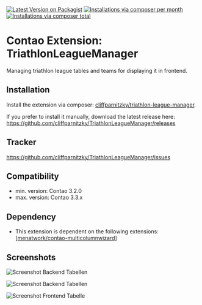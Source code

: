 [![Latest Version on Packagist](http://img.shields.io/packagist/v/cliffparnitzky/triathlon-league-manager.svg?style=flat)](https://packagist.org/packages/cliffparnitzky/triathlon-league-manager)
[![Installations via composer per month](http://img.shields.io/packagist/dm/cliffparnitzky/triathlon-league-manager.svg?style=flat)](https://packagist.org/packages/cliffparnitzky/triathlon-league-manager)
[![Installations via composer total](http://img.shields.io/packagist/dt/cliffparnitzky/triathlon-league-manager.svg?style=flat)](https://packagist.org/packages/cliffparnitzky/triathlon-league-manager)

Contao Extension: TriathlonLeagueManager
========================================

Managing triathlon league tables and teams for displaying it in frontend.


Installation
------------

Install the extension via composer: [cliffparnitzky/triathlon-league-manager](https://packagist.org/packages/cliffparnitzky/triathlon-league-manager).

If you prefer to install it manually, download the latest release here: https://github.com/cliffparnitzky/TriathlonLeagueManager/releases


Tracker
-------

https://github.com/cliffparnitzky/TriathlonLeagueManager/issues


Compatibility
-------------

- min. version: Contao 3.2.0
- max. version: Contao 3.3.x


Dependency
----------

- This extension is dependent on the following extensions: [[menatwork/contao-multicolumnwizard]](https://packagist.org/packages/menatwork/contao-multicolumnwizard)


Screenshots
-----------

![Screenshot Backend Tabellen](https://raw.github.com/cliffparnitzky/TriathlonLeagueManager/master/screenshot_backend_tables.jpg)

![Screenshot Backend Tabellen](https://raw.github.com/cliffparnitzky/TriathlonLeagueManager/master/screenshot_backend_teams.jpg)

![Screenshot Frontend Tabelle](https://raw.github.com/cliffparnitzky/TriathlonLeagueManager/master/screenshot_frontend_table.jpg)

